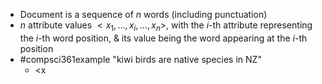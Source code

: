 - Document is a sequence of $n$ words (including punctuation)
- $n$ attribute values $<x_{1},\dots ,x_{i},...,x_{n}>$, with the $i$-th attribute representing the $i$-th word position, & its value being the word appearing at the $i$-th position
- #compsci361example "kiwi birds are native species in NZ"
	- <x